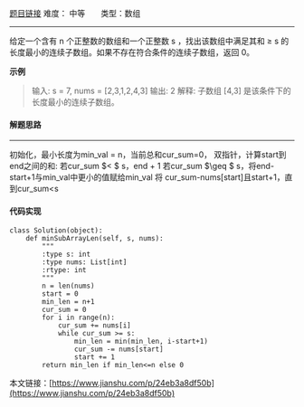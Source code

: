 [题目链接](https://leetcode-cn.com/problems/minimum-size-subarray-sum/)
难度： 中等          &nbsp;&nbsp;&nbsp;&nbsp;&nbsp;&nbsp;类型：数组
***
给定一个含有 n 个正整数的数组和一个正整数 s ，找出该数组中满足其和 ≥ s 的长度最小的连续子数组。如果不存在符合条件的连续子数组，返回 0。

**示例**
>输入: s = 7, nums = [2,3,1,2,4,3]
输出: 2
解释: 子数组 [4,3] 是该条件下的长度最小的连续子数组。

#### 解题思路
***
初始化，最小长度为min_val = n，当前总和cur_sum=0，
双指针，计算start到end之间的和:
若cur_sum $< $ s，end + 1
若cur_sum $\geq $ s，将end-start+1与min_val中更小的值赋给min_val
    将 cur_sum-nums[start]且start+1，直到cur_sum<s

#### 代码实现
```
class Solution(object):
    def minSubArrayLen(self, s, nums):
        """
        :type s: int
        :type nums: List[int]
        :rtype: int
        """
        n = len(nums)
        start = 0
        min_len = n+1
        cur_sum = 0
        for i in range(n):
            cur_sum += nums[i]
            while cur_sum >= s:
                min_len = min(min_len, i-start+1)
                cur_sum -= nums[start]
                start += 1
        return min_len if min_len<=n else 0
```

本文链接：[https://www.jianshu.com/p/24eb3a8df50b](https://www.jianshu.com/p/24eb3a8df50b)
